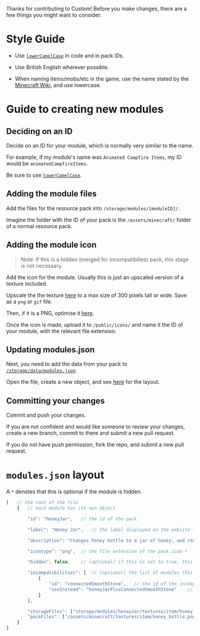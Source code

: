 Thanks for contributing to Custom! Before you make changes, there are a few things you might want to consider:



# Style Guide


* Use [`lowerCamelCase`](http://wiki.c2.com/?LowerCamelCase) in code and in pack IDs.

* Use British English wherever possible.

* When naming items/mobs/etc in the game, use the name stated by the [Minecraft Wiki](https://minecraft.gamepedia.com/Minecraft_Wiki), and use lowercase.



# Guide to creating new modules

## Deciding on an ID

Decide on an ID for your module, which is normally very similar to the name. 

For example, if my module's name was `Animated Campfire Items`, my ID would be `animatedCampfireItems`.

Be sure to use [`lowerCamelCase`](http://wiki.c2.com/?LowerCamelCase).

## Adding the module files

Add the files for the resource pack into `/storage/modules/[moduleID]/`.

Imagine the folder with the ID of your pack is the `/assets/minecraft/` folder of a normal resource pack.

## Adding the module icon

> Note: If this is a hidden (merged for incompatibilies) pack, this stage is not necessary. 

Add the icon for the module. Usually this is just an upscaled version of a texture included.

Upscale the the texture [here](https://lospec.com/pixel-art-scaler/) to a max size of 300 pixels tall or wide. Save as a `png` or `gif` file.

Then, if it is a PNG, optimise it [here](https://tinypng.com/).

Once the icon is made, upload it to `/public/icons/` and name it the ID of your module, with the relevant file extension.

## Updating modules.json

Next, you need to add the data from your pack to [`/storage/data/modules.json`](https://github.com/LittleImprovementsCustom/LittleImprovementsCustom/blob/master/storage/data/modules.json).

Open the file, create a new object, and see [here](https://example.com/) for the layout.

## Committing your changes

Commit and push your changes.

If you are not confident and would like someone to review your changes, create a new branch, commit to there and submit a new pull request.

If you do not have push permission, fork the repo, and submit a new pull request.



# `modules.json` layout

A `*` denotes that this is optional if the module is hidden.

```js
[	// the root of the file
    {	// each module has its own object

        "id": "honeyJar",	// the id of the pack

        "label": "Honey Jar",	// the label displayed on the website *

        "description": "Changes honey bottle to a jar of honey, and renames the item.",	// the description displayed on the website *

        "icontype": "png",	// the file extension of the pack icon *

		"hidden": false,	// [optional] if this is set to true, this pack will not be displayed on the website. used for invisible merged packs

        "incompatibilities": [	// [optional] the list of modules this is incompatible with
            {
				"id": "connectedSmoothStone",	// the id of the incompatible pack
				"useInstead": "honeyJarPlusConnectedSmoothStone"	// the id of the pack to replace the two incompatible packs with
            }
        ],

        "storageFiles": ["storage/modules/honeyJar/textures/item/honey_bottle.png"],	// the file paths of the module's files in storage
        "packFiles": ["/assets/minecraft/textures/item/honey_bottle.png"]	// the file paths of the assets in a resource pack
    }
]
```